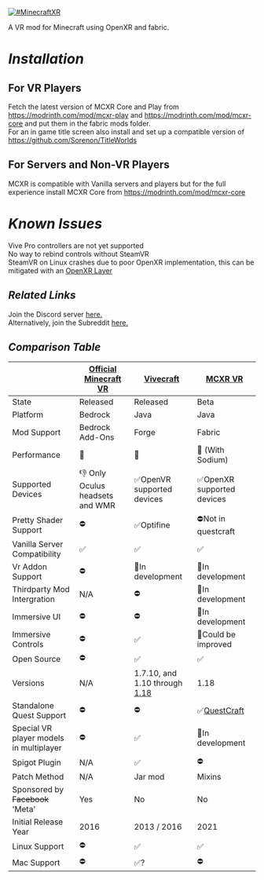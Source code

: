 [![#MinecraftXR](https://user-images.githubusercontent.com/51373236/114272119-ad237800-9a0c-11eb-8786-6275555a594b.png)](#)

A VR mod for Minecraft using OpenXR and fabric.

# *Installation*
## For VR Players
Fetch the latest version of MCXR Core and Play from https://modrinth.com/mod/mcxr-play and https://modrinth.com/mod/mcxr-core and put them in the fabric mods folder. 
<br/>
For an in game title screen also install and set up a compatible version of https://github.com/Sorenon/TitleWorlds
## For Servers and Non-VR Players
MCXR is compatible with Vanilla servers and players but for the full experience install MCXR Core from https://modrinth.com/mod/mcxr-core

# *Known Issues*
Vive Pro controllers are not yet supported <br/>
No way to rebind controls without SteamVR</br>
SteamVR on Linux crashes due to poor OpenXR implementation, this can be mitigated with an [OpenXR Layer](https://github.com/Sorenon/sorenon_openxr_layer)

## *Related Links*
Join the Discord server [here.](https://discord.gg/fyBye2ptkS) <br/>
Alternatively, join the Subreddit [here.](https://www.reddit.com/r/MinecraftXR/)

## *Comparison Table*


|                             | [Official Minecraft VR](https://www.minecraft.net/en-us/vr)| [Vivecraft](http://www.vivecraft.org/)| [MCXR VR](https://github.com/Sorenon/MCXR) |
| --------------------------- | ------------------------------- | ----------------------------- | ---------------------------- |
| State                       | Released                        | Released                      | Beta                     |
| Platform                    | Bedrock                         | Java                          | Java                     |
| Mod Support                 | Bedrock Add-Ons                 | Forge                         | Fabric                   |
| Performance                 | 🥇                              | 🥉                            | 🥈 (With Sodium)          |
| Supported Devices           | 👎 Only Oculus headsets and WMR | ✅OpenVR supported devices     | ✅OpenXR supported devices|
| Pretty Shader Support       | ⛔                               | ✅Optifine                     | ⛔Not in questcraft     |
| Vanilla Server Compatibility| ✅                               | ✅                             | ✅                      |
| Vr Addon Support            | ⛔                               | 🚧In development             | 🚧In development          |
| Thirdparty Mod Intergration | N/A                             | ⛔                             | 🚧In development         |
| Immersive UI                | ⛔                               | ⛔                             | 🚧In development        |
| Immersive Controls          | ⛔                               | ✅                             | 🚧Could be improved        |
| Open Source                 | ⛔                               | ✅                             | ✅                      |
| Versions                    | N/A                             | 1.7.10, and 1.10 through [1.18](https://github.com/jrbudda/Vivecraft_118/releases) | 1.18                     |
| Standalone Quest Support    | ⛔                               | ⛔                           | ✅[QuestCraft](https://sidequestvr.com/app/7150/questcraft)|
| Special VR player models in multiplayer| ⛔                    | ✅                             | 🚧In development        |
| Spigot Plugin               | N/A                             | ✅                             | ⛔                       |
| Patch Method                | N/A                             | Jar mod                       | Mixins                   |
| Sponsored by ~~Facebook~~ 'Meta'       | Yes                  | No                            | No                        |
| Initial Release Year        | 2016                            | 2013 / 2016                   | 2021                      |
| Linux Support               | ⛔                               | ✅                            | ✅                        |
| Mac Support                 | ⛔                               | ✅?                            | ⛔                       |
